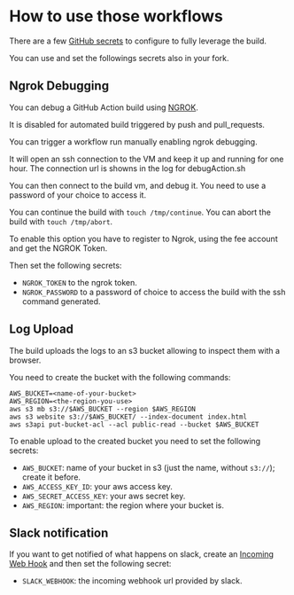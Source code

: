 # How to use those workflows

There are a few [GitHub secrets](https://docs.github.com/en/actions/security-guides/encrypted-secrets) to configure to fully leverage the build.

You can use and set the followings secrets also in your fork.

## Ngrok Debugging

You can debug a GitHub Action build using [NGROK](https://ngrok.com/).

It is disabled for automated build triggered by push and pull_requests.

You can trigger a workflow run manually  enabling ngrok debugging.

It will open an ssh connection to the VM and keep it up and running for one hour.
The connection url is showns in the log for debugAction.sh

You can then connect to the build vm, and debug it.
You need to use a password of your choice to access it.

You can continue the build with `touch /tmp/continue`.
You can abort the build with `touch /tmp/abort`.

To enable this option you have to register to Ngrok, using the fee account and get the NGROK Token.

Then set the following secrets:

- `NGROK_TOKEN` to the ngrok token.
- `NGROK_PASSWORD` to a password of choice to access the build with the ssh command generated.

## Log Upload

The build uploads the logs to an s3 bucket allowing to inspect them with a browser.

You need to create the bucket with the following commands:

```
AWS_BUCKET=<name-of-your-bucket>
AWS_REGION=<the-region-you-use>
aws s3 mb s3://$AWS_BUCKET --region $AWS_REGION
aws s3 website s3://$AWS_BUCKET/ --index-document index.html
aws s3api put-bucket-acl --acl public-read --bucket $AWS_BUCKET
```

To enable upload to the created bucket you need to set the following secrets:

- `AWS_BUCKET`: name of your bucket in s3 (just the name, without `s3://`); create it before.
- `AWS_ACCESS_KEY_ID`: your aws access key.
- `AWS_SECRET_ACCESS_KEY`: your aws secret key.
- `AWS_REGION`: important: the region where your bucket is.

## Slack notification

If you want to get notified of what happens on slack, create an [Incoming Web Hook](https://api.slack.com/messaging/webhooks) and then set the following secret:

- `SLACK_WEBHOOK`: the incoming webhook url provided by slack.
